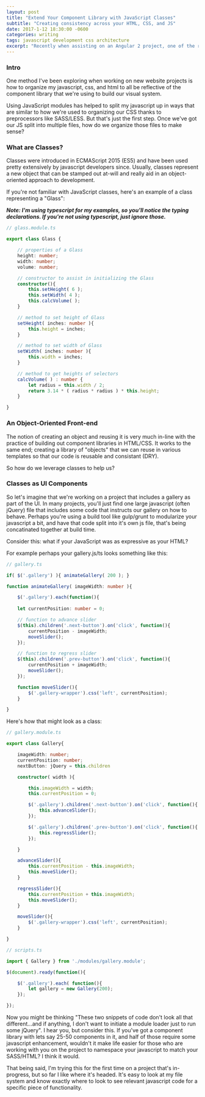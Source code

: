 ```yaml
---
layout: post
title: "Extend Your Component Library with JavaScript Classes"
subtitle: "Creating consistency across your HTML, CSS, and JS"
date: 2017-1-12 18:30:00 -0600
categories: writing
tags: javascript development css architecture
excerpt: "Recently when assisting on an Angular 2 project, one of the requirements included gesture support for mobile devices, specifically swipe. Luckily, Angular 2 ships with some native support for HammerJS, a javascript gesture library."
---
```


### Intro

One method I've been exploring when working on new website projects is how to organize my javascript, css, and html to all be reflective of the component library that we're using to build our visual system.

Using JavaScript modules has helped to split my javascript up in ways that are similar to how we're used to organizing our CSS thanks to preprocessors like SASS/LESS. But that's just the first step. Once we've got our JS split into multiple files, how do we organize those files to make sense?

### What are Classes?

Classes were introduced in ECMAScript 2015 (ES5) and have been used pretty extensively by javascript developers since. Usually, classes represent a new object that can be stamped out at-will and really aid in an object-oriented approach to development.

If you're not familiar with JavaScript classes, here's an example of a class representing a "Glass":

_**Note: I'm using typescript for my examples, so you'll notice the typing declarations. If you're not using typescript, just ignore those.**_

```typescript
// glass.module.ts

export class Glass {

    // properties of a Glass
    height: number;
    width: number;
    volume: number;

    // constructor to assist in initializing the Glass
    constructor(){
        this.setHeight( 6 );
        this.setWidth( 4 );
        this.calcVolume( );
    }

    // method to set height of Glass
    setHeight( inches: number ){
        this.height = inches;
    }

    // method to set width of Glass
    setWidth( inches: number ){
        this.width = inches;
    }

    // method to get heights of selectors
    calcVolume( ) : number {
        let radius = this.width / 2;
        return 3.14 * ( radius * radius ) * this.height;
    }

}

```

### An Object-Oriented Front-end

The notion of creating an object and reusing it is very much in-line with the practice of building out component libraries in HTML/CSS. It works to the same end; creating a library of "objects" that we can reuse in various templates so that our code is reusable and consistant (DRY).

So how do we leverage classes to help us?

### Classes as UI Components

So let's imagine that we're working on a project that includes a gallery as part of the UI. In many projects, you'll just find one large javascript (often jQuery) file that includes some code that instructs our gallery on how to behave. Perhaps you're using a build tool like gulp/grunt to modularize your javascript a bit, and have that code split into it's own js file, that's being concatinated together at build time. 

Consider this: what if your JavaScript was as expressive as your HTML?

For example perhaps your gallery.js/ts looks something like this:

```typescript
// gallery.ts

if( $('.gallery') ){ animateGallery( 200 ); }

function animateGallery( imageWidth: number ){

    $('.gallery').each(function(){
    
    let currentPosition: number = 0;

    // function to advance slider
    $(this).children('.next-button').on('click', function(){
        currentPosition - imageWidth;
        moveSlider();
    });

    // function to regress slider
    $(this).children('.prev-button').on('click', function(){
        currentPosition + imageWidth;
        moveSlider();
    });

    function moveSlider(){
        $('.gallery-wrapper').css('left', currentPosition);
    }

}


```

Here's how that might look as a class:

```typescript
// gallery.module.ts

export class Gallery{

    imageWidth: number;
    currentPosition: number;
    nextButton: jQuery = this.children

    constructor( width ){

        this.imageWidth = width;
        this.currentPosition = 0;

        $('.gallery').children('.next-button').on('click', function(){
            this.advanceSlider();
        });

        $('.gallery').children('.prev-button').on('click', function(){
            this.regressSlider();
        });

    }

    advanceSlider(){
        this.currentPosition - this.imageWidth;
        this.moveSlider();
    }

    regressSlider(){
        this.currentPosition + this.imageWidth;
        this.moveSlider();
    }

    moveSlider(){
        $('.gallery-wrapper').css('left', currentPosition);
    }

}
```

```typescript
// scripts.ts

import { Gallery } from './modules/gallery.module';

$(document).ready(function(){

    $('.gallery').each( function(){
        let gallery = new Gallery(200);
    });

});
```

Now you might be thinking "These two snippets of code don't look all that different...and if anything, I don't want to initiate a module loader just to run some jQuery". I hear you, but consider this. If you've got a component library with lets say 25-50 components in it, and half of those require some javascript enhancement, wouldn't it make life easier for those who are working with you on the project to namespace your javascript to match your SASS/HTML? I think it would. 

That being said, I'm trying this for the first time on a project that's in-progress, but so far I like where it's headed. It's easy to look at my file system and know exactly where to look to see relevant javascript code for a specific piece of functionality.

